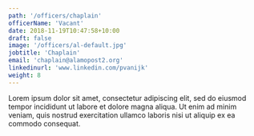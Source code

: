 ```yaml
---
path: '/officers/chaplain'
officerName: 'Vacant'
date: 2018-11-19T10:47:58+10:00
draft: false
image: '/officers/al-default.jpg'
jobtitle: 'Chaplain'
email: 'chaplain@alamopost2.org'
linkedinurl: 'www.linkedin.com/pvanijk'
weight: 8
---
```


Lorem ipsum dolor sit amet, consectetur adipiscing elit, sed do eiusmod tempor incididunt ut labore et dolore magna aliqua. Ut enim ad minim veniam, quis nostrud exercitation ullamco laboris nisi ut aliquip ex ea commodo consequat.